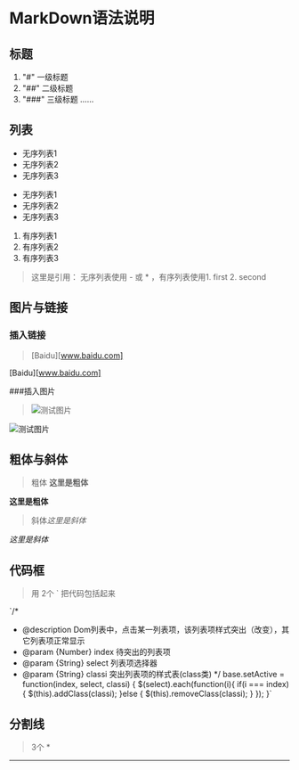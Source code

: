# MarkDown语法说明

## 标题

1. "#"  一级标题
2. "##" 二级标题
3. "###" 三级标题
……

## 列表

- 无序列表1
- 无序列表2
- 无序列表3 

* 无序列表1
* 无序列表2
* 无序列表3 

1. 有序列表1
2. 有序列表2
3. 有序列表3 

> 这里是引用： 无序列表使用  - 或 * ，有序列表使用1. first 2. second


## 图片与链接

### 插入链接
>[Baidu][www.baidu.com]

[Baidu][www.baidu.com]

###插入图片

>![测试图片](http://ww2.sinaimg.cn/large/6aee7dbbgw1efffa67voyj20ix0ctq3n.jpg)

![测试图片](http://ww2.sinaimg.cn/large/6aee7dbbgw1efffa67voyj20ix0ctq3n.jpg)


## 粗体与斜体

> 粗体  **这里是粗体**

**这里是粗体**

> 斜体*这里是斜体*

*这里是斜体*


## 代码框

> 用 2个 ` 把代码包括起来


`/*
 * @description Dom列表中，点击某一列表项，该列表项样式突出（改变），其它列表项正常显示
 * @param {Number} index 待突出的列表项 
 * @param {String} select 列表项选择器
 * @param {String} classi 突出列表项的样式表(class类)
 */
base.setActive = function(index, select, classi) {
	$(select).each(function(i){
		if(i === index) {
			$(this).addClass(classi);
		}else {
			$(this).removeClass(classi);
		}
	});
}`


## 分割线

> 3个 *

***



















